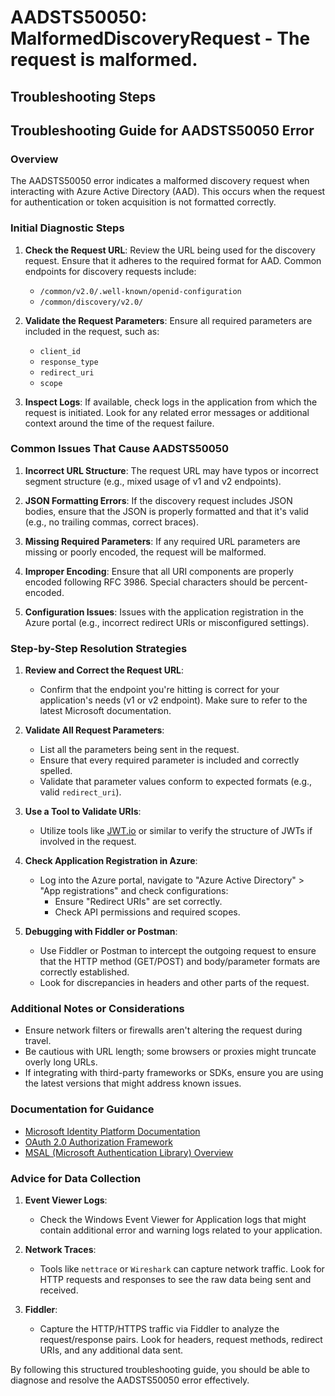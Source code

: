 
# AADSTS50050: MalformedDiscoveryRequest - The request is malformed.


## Troubleshooting Steps
## Troubleshooting Guide for AADSTS50050 Error

### Overview
The AADSTS50050 error indicates a malformed discovery request when interacting with Azure Active Directory (AAD). This occurs when the request for authentication or token acquisition is not formatted correctly.

### Initial Diagnostic Steps
1. **Check the Request URL**: Review the URL being used for the discovery request. Ensure that it adheres to the required format for AAD. Common endpoints for discovery requests include:
   - `/common/v2.0/.well-known/openid-configuration`
   - `/common/discovery/v2.0/`

2. **Validate the Request Parameters**: Ensure all required parameters are included in the request, such as:
   - `client_id`
   - `response_type`
   - `redirect_uri`
   - `scope`

3. **Inspect Logs**: If available, check logs in the application from which the request is initiated. Look for any related error messages or additional context around the time of the request failure.

### Common Issues That Cause AADSTS50050
1. **Incorrect URL Structure**: The request URL may have typos or incorrect segment structure (e.g., mixed usage of v1 and v2 endpoints).

2. **JSON Formatting Errors**: If the discovery request includes JSON bodies, ensure that the JSON is properly formatted and that it's valid (e.g., no trailing commas, correct braces).

3. **Missing Required Parameters**: If any required URL parameters are missing or poorly encoded, the request will be malformed.

4. **Improper Encoding**: Ensure that all URI components are properly encoded following RFC 3986. Special characters should be percent-encoded.

5. **Configuration Issues**: Issues with the application registration in the Azure portal (e.g., incorrect redirect URIs or misconfigured settings).

### Step-by-Step Resolution Strategies
1. **Review and Correct the Request URL**:
   - Confirm that the endpoint you're hitting is correct for your application's needs (v1 or v2 endpoint). Make sure to refer to the latest Microsoft documentation.
   
2. **Validate All Request Parameters**:
   - List all the parameters being sent in the request.
   - Ensure that every required parameter is included and correctly spelled.
   - Validate that parameter values conform to expected formats (e.g., valid `redirect_uri`).

3. **Use a Tool to Validate URIs**:
   - Utilize tools like [JWT.io](https://jwt.io/) or similar to verify the structure of JWTs if involved in the request.

4. **Check Application Registration in Azure**:
   - Log into the Azure portal, navigate to "Azure Active Directory" > "App registrations" and check configurations:
     - Ensure "Redirect URIs" are set correctly.
     - Check API permissions and required scopes.

5. **Debugging with Fiddler or Postman**:
   - Use Fiddler or Postman to intercept the outgoing request to ensure that the HTTP method (GET/POST) and body/parameter formats are correctly established.
   - Look for discrepancies in headers and other parts of the request.

### Additional Notes or Considerations
- Ensure network filters or firewalls aren't altering the request during travel.
- Be cautious with URL length; some browsers or proxies might truncate overly long URLs.
- If integrating with third-party frameworks or SDKs, ensure you are using the latest versions that might address known issues.

### Documentation for Guidance
- [Microsoft Identity Platform Documentation](https://docs.microsoft.com/en-us/azure/active-directory/develop/)
- [OAuth 2.0 Authorization Framework](https://datatracker.ietf.org/doc/html/rfc6749)
- [MSAL (Microsoft Authentication Library) Overview](https://docs.microsoft.com/en-us/azure/active-directory/develop/msal-overview)

### Advice for Data Collection
1. **Event Viewer Logs**:
   - Check the Windows Event Viewer for Application logs that might contain additional error and warning logs related to your application.

2. **Network Traces**:
   - Tools like `nettrace` or `Wireshark` can capture network traffic. Look for HTTP requests and responses to see the raw data being sent and received.

3. **Fiddler**:
   - Capture the HTTP/HTTPS traffic via Fiddler to analyze the request/response pairs. Look for headers, request methods, redirect URIs, and any additional data sent.

By following this structured troubleshooting guide, you should be able to diagnose and resolve the AADSTS50050 error effectively.